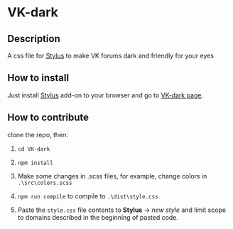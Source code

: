 # VK-dark
## Description
A css file for [Stylus](https://github.com/openstyles/stylus#releases) to make VK forums dark and friendly for your eyes
## How to install
Just install [Stylus](https://github.com/openstyles/stylus#releases) add-on to your browser and go to [VK-dark page](https://userstyles.org/styles/136548 "VK-dark on UserStyles.org").
## How to contribute
clone the repo, then:

1. `cd VK-dark`

2. `npm install`

3. Make some changes in .scss files, for example, change colors in `.\src\colors.scss`

4. `npm run compile` to compile to `.\dist\style.css`

5. Paste the `style.css` file contents to **Stylus** -> *new style* and limit scope to domains described in the beginning of pasted code.
